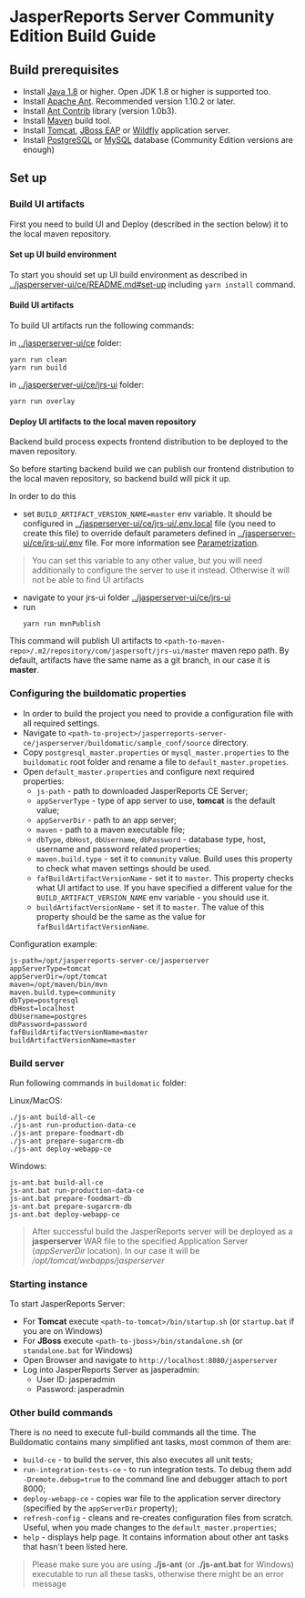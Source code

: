 # JasperReports Server Community Edition Build Guide
## Build prerequisites
- Install [Java 1.8](https://www.oracle.com/java/technologies/downloads) or higher. Open JDK 1.8 or higher is supported too.
- Install [Apache Ant](https://ant.apache.org). Recommended version 1.10.2 or later.
- Install [Ant Contrib](http://ant-contrib.sourceforge.net/#install) library (version 1.0b3).
- Install [Maven](http://maven.apache.org/download.html#installation) build tool.
- Install [Tomcat](https://tomcat.apache.org/), [JBoss EAP](https://developers.redhat.com/products/eap/download) or [Wildfly](https://www.wildfly.org/downloads) application server.
- Install [PostgreSQL](https://www.postgresql.org/) or [MySQL](https://www.mysql.com/) database (Community Edition versions are enough)

## Set up
### Build UI artifacts
First you need to build UI and Deploy (described in the section below) it to the local maven repository. 

#### Set up UI build environment
To start you should set up UI build environment as described in [../jasperserver-ui/ce/README.md#set-up](../jasperserver-ui/ce/README.md#set-up) including `yarn install` command.

#### Build UI artifacts
To build UI artifacts run the following commands:

in [../jasperserver-ui/ce](../jasperserver-ui/ce) folder:
```shell script
yarn run clean
yarn run build
```
in [../jasperserver-ui/ce/jrs-ui](../jasperserver-ui/ce/jrs-ui) folder:
```shell script
yarn run overlay
```

#### Deploy UI artifacts to the local maven repository 
Backend build process expects frontend distribution to be deployed to the maven repository.

So before starting backend build we can publish our frontend distribution to the local maven repository,
so backend build will pick it up.

In order to do this 
- set `BUILD_ARTIFACT_VERSION_NAME=master` env variable. It should be configured in [../jasperserver-ui/ce/jrs-ui/.env.local](../jasperserver-ui/ce/jrs-ui/.env.local) file (you need to create this file) to override default parameters defined in [../jasperserver-ui/ce/jrs-ui/.env](../jasperserver-ui/ce/jrs-ui/.env) file. For more information see [Parametrization](../jasperserver-ui/ce/jrs-ui/README.md#parametrization). 
> You can set this variable to any other value, but you will need additionally to configure the server to use it instead.
> Otherwise it will not be able to find UI artifacts   
- navigate to your jrs-ui folder [../jasperserver-ui/ce/jrs-ui](../jasperserver-ui/ce/jrs-ui)
- run
    ```shell script
    yarn run mvnPublish
    ```
This command will publish UI artifacts to `<path-to-maven-repo>/.m2/repository/com/jaspersoft/jrs-ui/master` maven repo path.
By default, artifacts have the same name as a git branch, in our case it is **master**.

### Configuring the buildomatic properties
- In order to build the project you need to provide a configuration file with all required settings.
- Navigate to `<path-to-project>/jasperreports-server-ce/jasperserver/buildomatic/sample_conf/source` directory.
- Copy `postgresql_master.properties` or `mysql_master.properties` to the `buildomatic` root folder and
rename a file to `default_master.propeties`.
- Open `default_master.properties` and configure next required properties:
  - `js-path` - path to downloaded JasperReports CE Server;
  - `appServerType` - type of app server to use, **tomcat** is the default value;
  - `appServerDir` - path to an app server;
  - `maven` - path to a maven executable file;
  - `dbType`, `dbHost`, `dbUsername`, `dbPassword` - database type, host, username and password related properties; 
  - `maven.build.type` - set it to `community` value. Build uses this property to check what maven settings should be used.
  - `fafBuildArtifactVersionName` - set it to `master`. This property checks what UI artifact to use. If you have specified a different value for the `BUILD_ARTIFACT_VERSION_NAME` env variable - you should use it.
  - `buildArtifactVersionName` - set it to `master`. The value of this property should be the same as the value for `fafBuildArtifactVersionName`.
  
Configuration example:
```properties
js-path=/opt/jasperreports-server-ce/jasperserver
appServerType=tomcat
appServerDir=/opt/tomcat
maven=/opt/maven/bin/mvn
maven.build.type=community
dbType=postgresql
dbHost=localhost
dbUsername=postgres
dbPassword=password
fafBuildArtifactVersionName=master
buildArtifactVersionName=master
```

### Build server
Run following commands in `buildomatic` folder: 

Linux/MacOS:
```shell script
./js-ant build-all-ce
./js-ant run-production-data-ce
./js-ant prepare-foodmart-db
./js-ant prepare-sugarcrm-db
./js-ant deploy-webapp-ce
```
Windows: 
```shell script
js-ant.bat build-all-ce
js-ant.bat run-production-data-ce
js-ant.bat prepare-foodmart-db
js-ant.bat prepare-sugarcrm-db
js-ant.bat deploy-webapp-ce
```

>After successful build the JasperReports server will be deployed as a **jasperserver** WAR file to the specified Application Server (_appServerDir_ location). In our case it will be _/opt/tomcat/webapps/jasperserver_

### Starting instance
To start JasperReports Server:
- For **Tomcat** execute `<path-to-tomcat>/bin/startup.sh` (or `startup.bat` if you are on Windows)
- For **JBoss** execute `<path-to-jboss>/bin/standalone.sh` (or `standalone.bat` for Windows)
- Open Browser and navigate to `http://localhost:8080/jasperserver`
- Log into JasperReports Server as jasperadmin: 
    - User ID: jasperadmin 
    - Password: jasperadmin  

### Other build commands
There is no need to execute full-build commands all the time. The Buildomatic contains many simplified ant tasks, most common of them are:
- `build-ce` - to build the server, this also executes all unit tests; 
- `run-integration-tests-ce` - to run integration tests. To debug them add `-Dremote.debug=true` to the command line and debugger attach to port 8000;
- `deploy-webapp-ce` - copies war file to the application server directory (specified by the `appServerDir` property);
- `refresh-config` - cleans and re-creates configuration files from scratch. Useful, when you made changes to the `default_master.properties`;
- `help` - displays help page. It contains information about other ant tasks that hasn't been listed here.   
> Please make sure you are using **./js-ant** (or **./js-ant.bat** for Windows) executable to run all these tasks, otherwise there might be an error message   

